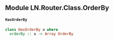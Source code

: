 ## Module LN.Router.Class.OrderBy

#### `HasOrderBy`

``` purescript
class HasOrderBy a where
  orderBy :: a -> Array OrderBy
```


